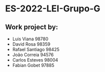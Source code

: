 # ES-2022-LEI-Grupo-G
## Work project by:
- Luis Viana 98780
- David Rosa 98359
- Rafael Santiago 98425
- João Correia 94576
- Carlos Esteves 98004
- Fabian Gobet 97885


